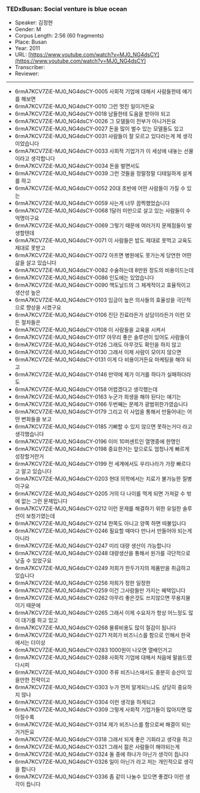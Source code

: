 ### TEDxBusan: Social venture is blue ocean

- Speaker: 김정현
- Gender: M
- Corpus Length: 2:56 (60 fragments)
- Place: Busan
- Year: 2011
- URL: [https://www.youtube.com/watch?v=MJ0_NG4dsCY](https://www.youtube.com/watch?v=MJ0_NG4dsCY)
- Transcriber:
- Reviewer:

---

- 6rmA7KCV7ZiE-MJ0_NG4dsCY-0005 사회적 기업에 대해서 사람들한테 얘기를 해보면
- 6rmA7KCV7ZiE-MJ0_NG4dsCY-0010 그런 멋진 일이거든요
- 6rmA7KCV7ZiE-MJ0_NG4dsCY-0018 남들한테 도움을 받아야 되고
- 6rmA7KCV7ZiE-MJ0_NG4dsCY-0026 그 모델들이 전부가 아니거든요
- 6rmA7KCV7ZiE-MJ0_NG4dsCY-0027 돈을 많이 벌수 있는 모델들도 있고
- 6rmA7KCV7ZiE-MJ0_NG4dsCY-0031 사람들이 잘 모르고 있다라는게 제 생각이었습니다
- 6rmA7KCV7ZiE-MJ0_NG4dsCY-0033 사회적 기업가가 이 세상에 내놓는 선물이라고 생각합니다
- 6rmA7KCV7ZiE-MJ0_NG4dsCY-0034 돈을 벌면서도
- 6rmA7KCV7ZiE-MJ0_NG4dsCY-0039 그런 것들을 정말정말 디테일하게 설계를 하고
- 6rmA7KCV7ZiE-MJ0_NG4dsCY-0052 20대 초반에 어떤 사람들이 가질 수 있는
- 6rmA7KCV7ZiE-MJ0_NG4dsCY-0059 사는게 너무 끔찍했었습니다
- 6rmA7KCV7ZiE-MJ0_NG4dsCY-0068 1달러 미만으로 살고 있는 사람들이 수억명이구요
- 6rmA7KCV7ZiE-MJ0_NG4dsCY-0069 그렇기 때문에 여러가지 문제점들이 발생할텐데
- 6rmA7KCV7ZiE-MJ0_NG4dsCY-0071 이 사람들은 밥도 제대로 못먹고 교육도 제대로 못받고
- 6rmA7KCV7ZiE-MJ0_NG4dsCY-0072 아프면 병원에도 못가는게 당연한 어떤 삶을 살고 있습니다
- 6rmA7KCV7ZiE-MJ0_NG4dsCY-0082 수술하는데 8만원 정도의 비용이드는데
- 6rmA7KCV7ZiE-MJ0_NG4dsCY-0086 인도에는 있었습니다
- 6rmA7KCV7ZiE-MJ0_NG4dsCY-0090 맥도날드의 그 체계적이고 효율적이고 생산성 높은
- 6rmA7KCV7ZiE-MJ0_NG4dsCY-0103 임금이 높은 의사들의 효율성을 극단적으로 향상을 시켰구요
- 6rmA7KCV7ZiE-MJ0_NG4dsCY-0106 진단 진료라든가 상담이라든가 이런 모든 절차들은
- 6rmA7KCV7ZiE-MJ0_NG4dsCY-0108 이 사람들을 교육을 시켜서
- 6rmA7KCV7ZiE-MJ0_NG4dsCY-0117 아무리 좋은 솔루션이 있어도 사람들이
- 6rmA7KCV7ZiE-MJ0_NG4dsCY-0126 그래도 아무것도 확인을 하지 않고
- 6rmA7KCV7ZiE-MJ0_NG4dsCY-0130 그래서 이제 사람이 모이지 않으면
- 6rmA7KCV7ZiE-MJ0_NG4dsCY-0131 이게 다 비용이거든요 마케팅을 해야 되고
- 6rmA7KCV7ZiE-MJ0_NG4dsCY-0146 만약에 제가 이거를 하다가 실패하더라도
- 6rmA7KCV7ZiE-MJ0_NG4dsCY-0158 어렵겠다고 생각했는데
- 6rmA7KCV7ZiE-MJ0_NG4dsCY-0163 누군가 희생을 해야 된다는 얘기는
- 6rmA7KCV7ZiE-MJ0_NG4dsCY-0166 두번째는 문제가 광범위한가였습니다
- 6rmA7KCV7ZiE-MJ0_NG4dsCY-0179 그리고 이 사업을 통해서 만들어내는 어떤 변화들을 보고
- 6rmA7KCV7ZiE-MJ0_NG4dsCY-0185 기뻐할 수 있지 않으면 못하는거다 라고 생각했습니다
- 6rmA7KCV7ZiE-MJ0_NG4dsCY-0196 이미 10퍼센트인 열명중에 한명인
- 6rmA7KCV7ZiE-MJ0_NG4dsCY-0198 중요한거는 앞으로도 엄청나게 빠르게 성장할거란거
- 6rmA7KCV7ZiE-MJ0_NG4dsCY-0199 전 세계에서도 우리나라가 가장 빠르다고 알고 있습니다
- 6rmA7KCV7ZiE-MJ0_NG4dsCY-0203 현대 의학에서는 치료가 불가능한 질병이구요
- 6rmA7KCV7ZiE-MJ0_NG4dsCY-0205 거의 다 나이를 먹게 되면 가져갈 수 밖에 없는 그런 문제입니다
- 6rmA7KCV7ZiE-MJ0_NG4dsCY-0212 이런 문제를 해결하기 위한 유일한 솔루션이 보청기였는데
- 6rmA7KCV7ZiE-MJ0_NG4dsCY-0214 한쪽도 아니고 양쪽 하면 따불입니다
- 6rmA7KCV7ZiE-MJ0_NG4dsCY-0246 필요할 때마다 만나서 만들어야 되는게 아니라
- 6rmA7KCV7ZiE-MJ0_NG4dsCY-0247 미리 대량 생산이 가능합니다
- 6rmA7KCV7ZiE-MJ0_NG4dsCY-0248 대량생산을 통해서 원가를 극단적으로 낮출 수 있었구요
- 6rmA7KCV7ZiE-MJ0_NG4dsCY-0249 저희가 한두가지의 제품만을 취급하고 있습니다
- 6rmA7KCV7ZiE-MJ0_NG4dsCY-0256 저희가 정한 일정한
- 6rmA7KCV7ZiE-MJ0_NG4dsCY-0259 이건 그사람들만 가지는 혜택입니다
- 6rmA7KCV7ZiE-MJ0_NG4dsCY-0262 아무리 좋은것도 쓰지않으면 무용지물이기 때문에
- 6rmA7KCV7ZiE-MJ0_NG4dsCY-0265 그래서 이제 수요자가 항상 어느정도 많이 대기를 하고 있고
- 6rmA7KCV7ZiE-MJ0_NG4dsCY-0268 물류비용도 많이 절감이 됩니다
- 6rmA7KCV7ZiE-MJ0_NG4dsCY-0271 저희가 비즈니스를 함으로 인해서 한국에서는 더이상
- 6rmA7KCV7ZiE-MJ0_NG4dsCY-0283 1000원이 나오면 열배인거고
- 6rmA7KCV7ZiE-MJ0_NG4dsCY-0288 사회적 기업에 대해서 처음에 말씀드렸다시피
- 6rmA7KCV7ZiE-MJ0_NG4dsCY-0300 주류 비즈니스에서도 충분히 승산이 있을만한 전략이고
- 6rmA7KCV7ZiE-MJ0_NG4dsCY-0303 누가 먼저 알게되느냐도 상당히 중요하지 않나
- 6rmA7KCV7ZiE-MJ0_NG4dsCY-0304 이런 생각을 하게되고
- 6rmA7KCV7ZiE-MJ0_NG4dsCY-0309 그렇게 사회적 기업가들이 많아지면 많아질수록
- 6rmA7KCV7ZiE-MJ0_NG4dsCY-0314 제가 비즈니스를 함으로써 해결이 되는 거거든요
- 6rmA7KCV7ZiE-MJ0_NG4dsCY-0318 그래서 되게 좋은 기회라고 생각을 하고
- 6rmA7KCV7ZiE-MJ0_NG4dsCY-0321 그래서 젊은 사람들이 해야되는게
- 6rmA7KCV7ZiE-MJ0_NG4dsCY-0324 둘 중에 하나가 아닌가 생각이 듭니다
- 6rmA7KCV7ZiE-MJ0_NG4dsCY-0326 일이 아닌가 라고 저는 개인적으로 생각을 합니다
- 6rmA7KCV7ZiE-MJ0_NG4dsCY-0336 좀 같이 나눌수 있으면 좋겠다 이런 생각이 듭니다
